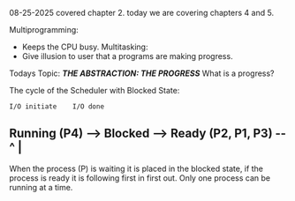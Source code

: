 08-25-2025 covered chapter 2.
today we are covering chapters 4 and 5.

Multiprogramming: 
- Keeps the CPU busy.
Multitasking:
- Give illusion to user that a programs are making progress.

Todays Topic: ***THE ABSTRACTION: THE PROGRESS***
What is a progress?


The cycle of the Scheduler with Blocked State:

	I/O initiate    I/O done
Running (P4) --> Blocked --> Ready (P2, P1, P3) --
^                                                                     |
---------------------------------------------------

When the process (P) is waiting it is placed in the blocked state, if the process is ready it is following first in first out. Only one process can be running at a time.